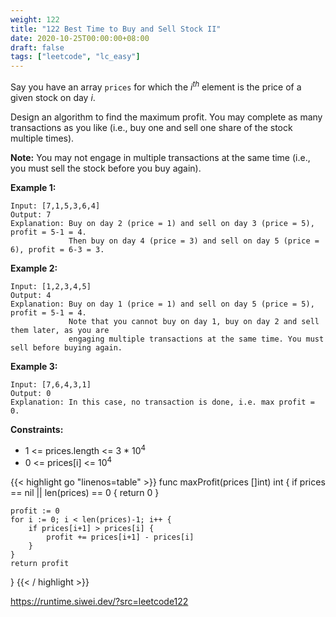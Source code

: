 ```yaml
---
weight: 122
title: "122 Best Time to Buy and Sell Stock II"
date: 2020-10-25T00:00:00+08:00
draft: false
tags: ["leetcode", "lc_easy"]
---
```


Say you have an array `prices` for which the _i<sup>th</sup>_ element is the price of a given stock on day _i_.

Design an algorithm to find the maximum profit. You may complete as many transactions as you like (i.e., buy one and sell one share of the stock multiple times).

**Note:** You may not engage in multiple transactions at the same time (i.e., you must sell the stock before you buy again).

**Example 1:**
```
Input: [7,1,5,3,6,4]
Output: 7
Explanation: Buy on day 2 (price = 1) and sell on day 3 (price = 5), profit = 5-1 = 4.
             Then buy on day 4 (price = 3) and sell on day 5 (price = 6), profit = 6-3 = 3.
```
**Example 2:**
```
Input: [1,2,3,4,5]
Output: 4
Explanation: Buy on day 1 (price = 1) and sell on day 5 (price = 5), profit = 5-1 = 4.
             Note that you cannot buy on day 1, buy on day 2 and sell them later, as you are
             engaging multiple transactions at the same time. You must sell before buying again.
```
**Example 3:**
```
Input: [7,6,4,3,1]
Output: 0
Explanation: In this case, no transaction is done, i.e. max profit = 0.
 ```

**Constraints:**

- 1 <= prices.length <= 3 * 10<sup>4</sup>
- 0 <= prices[i] <= 10<sup>4</sup>

<div class="tabs"></div>
<div class="tab-content">
<div id="golang" class="lang">
{{< highlight go "linenos=table" >}}
func maxProfit(prices []int) int {
    if prices == nil || len(prices) == 0 {
        return 0
    }

    profit := 0
    for i := 0; i < len(prices)-1; i++ {
        if prices[i+1] > prices[i] {
            profit += prices[i+1] - prices[i]
        }
    }
    return profit
}
{{< / highlight >}}
</div>
<div id="runtime" class="lang">
    <div class="code-link">
        <a href="https://runtime.siwei.dev/?src=leetcode122" target="_blank">https://runtime.siwei.dev/?src=leetcode122</a>
    </div>
</div>
</div>
